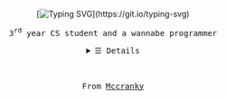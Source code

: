 <div align="center">
    
[![Typing SVG](https://readme-typing-svg.herokuapp.com?font=Ubuntu+Mono&duration=4000&pause=998&color=D3C6AA&background=2D353B&center=true&vCenter=true&random=false&width=435&lines=Hi+there!+%F0%9F%91%8B;My+name's+Annan;Always+on+the+lookout+for+something+cool;Pleased+to+meet+you!)](https://git.io/typing-svg)
    
</div>

<p align="center">
<samp>
    3<sup>rd</sup> year CS student and a wannabe programmer
</samp>
</p>

<details align="center">
<summary align="center"><samp>&#9776; Details</samp></summary>
 
<p><br />
<p align='center'>There's probably not much to see here <i>yet</i>, but feel free to wander around regardless!</p>
<div align="center">
    <ul>
        <li>💪 I'm currently grinding on my programming skills.</li>
        <li>👁️ Would look into anything that catches my fancy.</li>
        <li>🌱 Wondering if Perl, or "Bash on steroids", is any good.</li>
        <li>🧐 Fidgeting a little with the idea of learning ARM assembly.</li>
        <li>🌲 CMV: Everforest colorscheme is the best!</li>
    </ul> 
</div>
    
| GitHub Stats                                                                                                                                                                                                                                                     | Composition |
| :---------------------------------------------------------------------------------------------------------------------------------------------------------------------------------------------------------------------------------------------------------: | :-----------------------------------------------------------------------------------------------------------------------------------------------------------------------------------------------------------------------------------------------------------------------------------: |
| ![Mccranky83's GitHub stats](https://github-readme-stats.vercel.app/api?username=mccranky83&show_icons=true&hide_border=true&border_radius=4.5&icon_color=e68183&text_color=dbbc7f&title_color=a7c080&bg_color=2d353b&locale=en&include_all_commits=true) | ![Mccranky83's GitHub stats](https://github-readme-stats.vercel.app/api/top-langs/?username=mccranky83&layout=compact&show_icons=true&hide_border=true&border_radius=4.5&icon_color=e68183&text_color=dbbc7f&title_color=a7c080&bg_color=2d353b&locale=en&include_all_commits=true) |
    
<h4>Languages and Tools:</h4>
<img alt="Neovim" width="26px" src="https://raw.githubusercontent.com/github/explore/26674e638508ac4a4e113ee32d6755ebfa000569/topics/neovim/neovim.png" />
<img alt="Kitty" width="26px" src="https://sw.kovidgoyal.net/kitty/_static/kitty.svg" />
<img alt="HTML5" width="26px" src="https://raw.githubusercontent.com/github/explore/80688e429a7d4ef2fca1e82350fe8e3517d3494d/topics/html/html.png" />
<img alt="CSS3" width="26px" src="https://raw.githubusercontent.com/github/explore/80688e429a7d4ef2fca1e82350fe8e3517d3494d/topics/css/css.png" />
<img alt="JavaScript" width="26px" src="https://raw.githubusercontent.com/github/explore/80688e429a7d4ef2fca1e82350fe8e3517d3494d/topics/javascript/javascript.png" />
<img alt="React" width="26px" src="https://raw.githubusercontent.com/github/explore/80688e429a7d4ef2fca1e82350fe8e3517d3494d/topics/react/react.png" />
<img alt="Node.js" width="26px" src="https://raw.githubusercontent.com/github/explore/80688e429a7d4ef2fca1e82350fe8e3517d3494d/topics/nodejs/nodejs.png" />
<img alt="SQL" width="26px" src="https://raw.githubusercontent.com/github/explore/80688e429a7d4ef2fca1e82350fe8e3517d3494d/topics/sql/sql.png" />
<img alt="Git" width="30px" src="https://raw.githubusercontent.com/github/explore/80688e429a7d4ef2fca1e82350fe8e3517d3494d/topics/git/git.png" />
<img alt="Linux" width="26px" src="https://raw.githubusercontent.com/github/explore/80688e429a7d4ef2fca1e82350fe8e3517d3494d/topics/linux/linux.png"/>
</p>
</details><br />

<samp>
<p align='center'><br />
    From <a href="https://github.com/Mccranky83/Mccranky83">Mccranky</a>
</p>
</samp>
